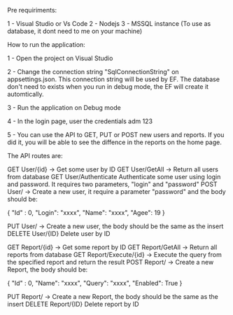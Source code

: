Pre requiriments:

1 - Visual Studio or Vs Code
2 - Nodejs
3 - MSSQL instance (To use as database, it dont need to me on your machine)

How to run the application:

1 - Open the project on Visual Studio

2 - Change the connection string "SqlConnectionString" on appsettings.json. This connection string will be used by EF. The database don't need to exists when you run in debug mode, the EF will create it automtically.

3 - Run the application on Debug mode

4 - In the login page, user the credentials
	adm
	123

5 - You can use the API to GET, PUT or POST new users and reports. If you did it, you will be able to see the diffence in the reports on the home page.


The API routes are:

GET User/{id} -> Get some user by ID
GET User/GetAll -> Return all users from database
GET User/Authenticate Authenticate some user using login and password. It requires two parameters, "login" and "password"
POST User/  -> Create a new user, it require a parameter "password" and the body should be:

{
	"Id" : 0,
	"Login": "xxxx",
	"Name": "xxxx",
	"Agee": 19
}

PUT  User/  -> Create a new user, the body should be the same as the insert
DELETE User/{ID} Delete user by ID

GET Report/{id} -> Get some report by ID
GET Report/GetAll -> Return all reports from database
GET Report/Execute/{id} -> Execute the query from the specified report and return the result
POST Report/  -> Create a new Report, the body should be:

{
	"Id" : 0,
	"Name": "xxxx",
	"Query": "xxxx",
	"Enabled": True
}

PUT  Report/  -> Create a new Report, the body should be the same as the insert
DELETE Report/{ID} Delete report by ID


